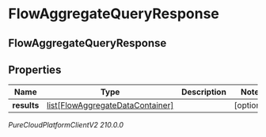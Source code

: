 # FlowAggregateQueryResponse

## FlowAggregateQueryResponse

## Properties

|Name | Type | Description | Notes|
|------------ | ------------- | ------------- | -------------|
| **results** | [list[FlowAggregateDataContainer]](FlowAggregateDataContainer) |  | [optional] |



_PureCloudPlatformClientV2 210.0.0_

